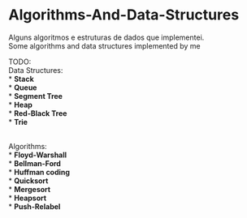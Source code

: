 Algorithms-And-Data-Structures
==============================

Alguns algoritmos e estruturas de dados que implementei.<br/>
Some algorithms and data structures implemented by me

TODO:<br/>
  Data Structures:<br/>
    * **Stack**<br/>
    * **Queue**<br/>
    * **Segment Tree**<br/>
    * **Heap**<br/>
    * **Red-Black Tree**<br/>
    * **Trie**<br/><br/>
  
  Algorithms:<br/>
    * **Floyd-Warshall**<br/>
    * **Bellman-Ford**<br/>
    * **Huffman coding**<br/>
    * **Quicksort**<br/>
    * **Mergesort**<br/>
    * **Heapsort**<br/>
    * **Push-Relabel**<br/>

